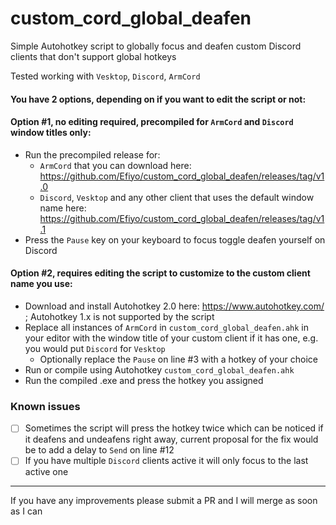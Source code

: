 # custom_cord_global_deafen
Simple Autohotkey script to globally focus and deafen custom Discord clients that don't support global hotkeys

Tested working with `Vesktop`, `Discord`, `ArmCord`

#### You have 2 options, depending on if you want to edit the script or not:
  #### Option #1, no editing required, precompiled for `ArmCord` and `Discord` window titles only:
  - Run the precompiled release for:
    - `ArmCord` that you can download here: https://github.com/Efiyo/custom_cord_global_deafen/releases/tag/v1.0
    - `Discord`, `Vesktop` and any other client that uses the default window name here: https://github.com/Efiyo/custom_cord_global_deafen/releases/tag/v1.1
  - Press the `Pause` key on your keyboard to focus toggle deafen yourself on Discord

  #### Option #2, requires editing the script to customize to the custom client name you use:
  - Download and install Autohotkey 2.0 here: https://www.autohotkey.com/ ; Autohotkey 1.x is not supported by the script
  - Replace all instances of `ArmCord` in `custom_cord_global_deafen.ahk` in your editor with the window title of your custom client if it has one, e.g. you would put `Discord` for `Vesktop`
    - Optionally replace the `Pause` on line #3 with a hotkey of your choice
  - Run or compile using Autohotkey `custom_cord_global_deafen.ahk`
  - Run the compiled .exe and press the hotkey you assigned

 ### Known issues
  - [ ] Sometimes the script will press the hotkey twice which can be noticed if it deafens and undeafens right away, current proposal for the fix would be to add a delay to `Send` on line #12
  - [ ] If you have multiple `Discord` clients active it will only focus to the last active one
---
If you have any improvements please submit a PR and I will merge as soon as I can
